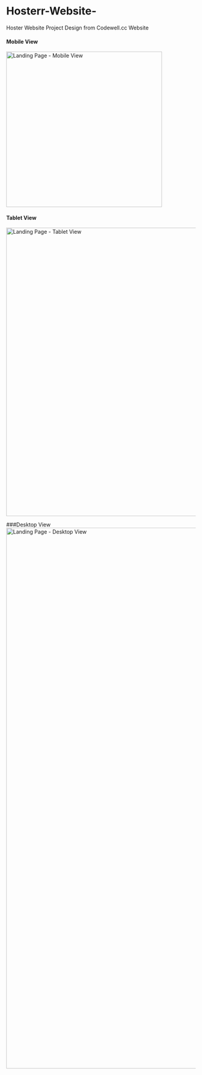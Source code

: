 # Hosterr-Website-
Hoster Website Project Design from Codewell.cc Website

#### Mobile View
<img width="414" alt="Landing Page - Mobile View" src="https://user-images.githubusercontent.com/28057919/131727024-bbc28263-1023-474a-9b36-b2f2f1e0c57b.png">

#### Tablet View
<img width="768" alt="Landing Page - Tablet View" src="https://user-images.githubusercontent.com/28057919/131727034-7727f947-c35e-4c78-8960-bc6317246307.png">

###Desktop View
<img width="1440" alt="Landing Page - Desktop View" src="https://user-images.githubusercontent.com/28057919/131727060-86f7ce56-247f-4d81-b67a-c5c8a280e92a.png">
